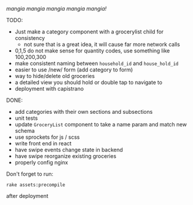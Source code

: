 *mangia mangia mangia mangia mangia!*

TODO:
  * Just make a category component with a grocerylist child for consistency 
    * not sure that is a great idea, it will cause far more network calls
  * 0,1,5 do not make sense for quantity codes, use something like 100,200,300
  * make consistent naming between `household_id` and `house_hold_id`
  * easier to use /new/ form (add category to form)
  * way to hide/delete old groceries
  * a detailed view you should hold or double tap to navigate to
  * deployment with capistrano

DONE:
  * add categories with their own sections and subsections
  * unit tests
  * update `GroceryList` component to take a name param and match new schema
  * use sprockets for js / scss
  * write front end in react
  * have swipe events change state in backend
  * have swipe reorganize existing groceries
  * properly config nginx

Don't forget to run:

`rake assets:precompile`

after deployment

